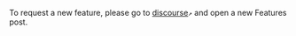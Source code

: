 To request a new feature, please go to [discourse](https://discourse.maas.io/c/features/15)`↗` and open a new Features post.
